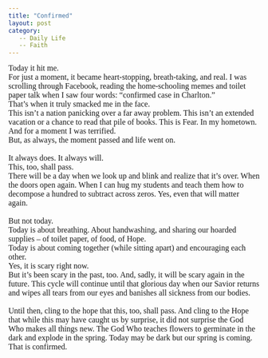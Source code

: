 ```yaml
---
title: "Confirmed"
layout: post
category:
   -- Daily Life
   -- Faith
---
```

<p style="margin:0in;margin-bottom:.0001pt;font-size:16px;font-family:Cambria;">Today it hit me.</p>
<p style="margin:0in;margin-bottom:.0001pt;font-size:16px;font-family:Cambria;">For just a moment, it became heart-stopping, breath-taking, and real. I was scrolling through Facebook, reading the home-schooling memes and toilet paper talk when I saw four words: “confirmed case in Charlton.”</p>
<p style="margin:0in;margin-bottom:.0001pt;font-size:16px;font-family:Cambria;">That’s when it truly smacked me in the face.</p>
<p style="margin:0in;margin-bottom:.0001pt;font-size:16px;font-family:Cambria;">This isn’t a nation panicking over a far away problem. This isn’t an extended vacation or a chance to read that pile of books. This is Fear. In my hometown.</p>
<p style="margin:0in;margin-bottom:.0001pt;font-size:16px;font-family:Cambria;">And for a moment I was terrified.</p>
<p style="margin:0in;margin-bottom:.0001pt;font-size:16px;font-family:Cambria;">But, as always, the moment passed and life went on.</p>
<p style="margin:0in;margin-bottom:.0001pt;font-size:16px;font-family:Cambria;">
  <br>
</p>
<p style="margin:0in;margin-bottom:.0001pt;font-size:16px;font-family:Cambria;">It always does. It always will.</p>
<p style="margin:0in;margin-bottom:.0001pt;font-size:16px;font-family:Cambria;">This, too, shall pass.</p>
<p style="margin:0in;margin-bottom:.0001pt;font-size:16px;font-family:Cambria;">There will be a day when we look up and blink and realize that it’s over. When the doors open again. When I can hug my students and teach them how to decompose a hundred to subtract across zeros. Yes, even that will matter again.</p>
<p style="margin:0in;margin-bottom:.0001pt;font-size:16px;font-family:Cambria;">&nbsp;</p>
<p style="margin:0in;margin-bottom:.0001pt;font-size:16px;font-family:Cambria;">But not today.</p>
<p style="margin:0in;margin-bottom:.0001pt;font-size:16px;font-family:Cambria;">Today is about breathing. About handwashing, and sharing our hoarded supplies – of toilet paper, of food, of Hope.</p>
<p style="margin:0in;margin-bottom:.0001pt;font-size:16px;font-family:Cambria;">Today is about coming together (while sitting apart) and encouraging each other.</p>
<p style="margin:0in;margin-bottom:.0001pt;font-size:16px;font-family:Cambria;">Yes, it is scary right now.</p>
<p style="margin:0in;margin-bottom:.0001pt;font-size:16px;font-family:Cambria;">But it’s been scary in the past, too. And, sadly, it will be scary again in the future. This cycle will continue until that glorious day when our Savior returns and wipes all tears from our eyes and banishes all sickness from our bodies.</p>
<p style="margin:0in;margin-bottom:.0001pt;font-size:16px;font-family:Cambria;">&nbsp;</p>
<p style="margin:0in;margin-bottom:.0001pt;font-size:16px;font-family:Cambria;">Until then, cling to the hope that this, too, shall pass. And cling to the Hope that while this may have caught us by surprise, it did not surprise the God Who makes all things new. The God Who teaches flowers to germinate in the dark and explode in the spring. Today may be dark but our spring is coming.</p>
<p style="margin:0in;margin-bottom:.0001pt;font-size:16px;font-family:Cambria;">That is confirmed.</p>
<p style="margin:0in;margin-bottom:.0001pt;font-size:16px;font-family:Cambria;">&nbsp;</p>
<p style="margin:0in;margin-bottom:.0001pt;font-size:16px;font-family:Cambria;">&nbsp;</p>
<p style="margin:0in;margin-bottom:.0001pt;font-size:16px;font-family:Cambria;">&nbsp;</p>
